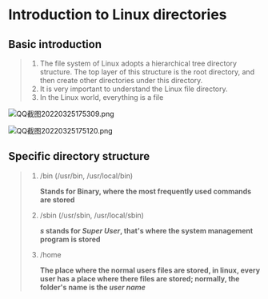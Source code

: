 # Introduction to Linux directories

## Basic introduction

> 1. The file system of Linux adopts a hierarchical tree directory structure. The top layer of this structure is the root directory, and then create other directories under this directory.
> 2. It is very important to understand the Linux file directory.
> 3. In the Linux world, everything is a file

![QQ截图20220325175309.png](attachment:2d7f2b5bef4440613d66b6e4fe949c04)

![QQ截图20220325175120.png](attachment:abe798dfc0b58d4a2fdd0a307a66e49c)

## Specific directory structure

> 1. /bin (/usr/bin, /usr/local/bin)
>    
>    **Stands for Binary, where the most frequently used commands are stored**
> 2. /sbin (/usr/sbin, /usr/local/sbin)
>    
>    **_s_ stands for _Super User_, that's where the system management program is stored**
> 3. /home
>    
>    **The place where the normal users files are stored, in linux, every user has a place where there files are stored; normally, the folder's name is the _user name_**